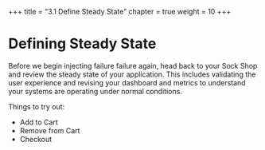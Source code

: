 +++
title = "3.1 Define Steady State"
chapter = true
weight = 10
+++

# Defining Steady State

Before we begin injecting failure failure again,  head back to your Sock Shop and review the steady state of your application. This includes validating the user experience and revising your dashboard and metrics to understand your systems are operating under normal conditions. 

Things to try out:

+ Add to Cart
+ Remove from Cart
+ Checkout 